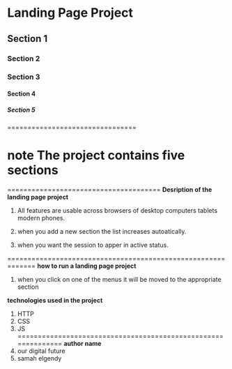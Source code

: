 # Landing Page Project
## Section 1 
### Section 2
### Section 3
#### Section 4
##### Section 5
================================
# note The project contains five sections
======================================
**Desription of the landing page project**
1. All features are usable across browsers of desktop computers tablets    modern phones.

2. when you add a new section the list increases autoatically.

3. when you want the session to apper in active status.

=============================================================
 **how to run a landing page project** 

1. when you click on one of the menus it will be moved to the appropriate section

**technologies used in the project**
1. HTTP
 2. CSS
3. JS
==============================================================
**author name**
 1. our digital future
 2. samah elgendy